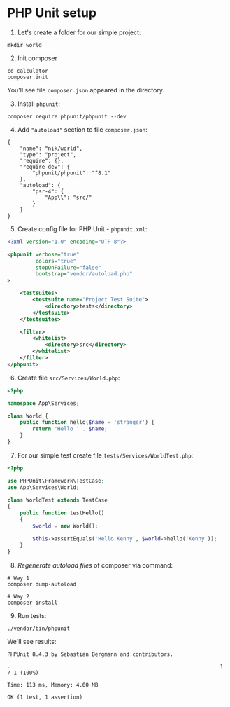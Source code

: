 # PHP Unit setup

1. Let's create a folder for our simple project:

```
mkdir world
```

2. Init composer 

```
cd calculator
composer init
```

You'll see file `composer.json` appeared in the directory.

3. Install `phpunit`:

```
composer require phpunit/phpunit --dev
```

4. Add `"autoload"` section to file `composer.json`:

```
{
    "name": "nik/world",
    "type": "project",
    "require": {},
    "require-dev": {
        "phpunit/phpunit": "^8.1"
    },
    "autoload": {
        "psr-4": { 
            "App\\": "src/"
        }
    }
}
```

5. Create config file for PHP Unit - `phpunit.xml`:

```xml
<?xml version="1.0" encoding="UTF-8"?>

<phpunit verbose="true"
         colors="true"
         stopOnFailure="false"
         bootstrap="vendor/autoload.php"
>

    <testsuites>
        <testsuite name="Project Test Suite">
            <directory>tests</directory>
        </testsuite>
    </testsuites>

    <filter>
        <whitelist>
            <directory>src</directory>
        </whitelist>
    </filter>
</phpunit>
```

6. Create file `src/Services/World.php`:

```php
<?php

namespace App\Services;

class World {
    public function hello($name = 'stranger') {
        return 'Hello ' . $name;
    }
}
```

7. For our simple test create file `tests/Services/WorldTest.php`:

```php
<?php

use PHPUnit\Framework\TestCase;
use App\Services\World;

class WorldTest extends TestCase
{
    public function testHello()
    {
        $world = new World();

        $this->assertEquals('Hello Kenny', $world->hello('Kenny'));
    }
}
```

8. *Regenerate autoload files* of composer via command:

```
# Way 1
composer dump-autoload

# Way 2
composer install
```

9. Run tests: 

```
./vendor/bin/phpunit
```

We'll see results:

```
PHPUnit 8.4.3 by Sebastian Bergmann and contributors.

.                                                                   1 / 1 (100%)

Time: 113 ms, Memory: 4.00 MB

OK (1 test, 1 assertion)
```
